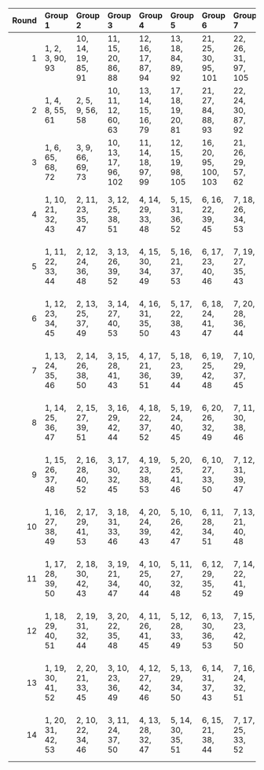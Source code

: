 |   Round | Group 1           | Group 2            | Group 3             | Group 4            | Group 5             | Group 6              | Group 7             | Group 8             | Group 9             | Group 10            | Group 11             | Group 12            | Group 13            | Group 14            | Group 15             | Group 16             | Group 17            | Group 18       | Group 19       | Group 20        | Group 21        | Group 22        |
|--------:|:------------------|:-------------------|:--------------------|:-------------------|:--------------------|:---------------------|:--------------------|:--------------------|:--------------------|:--------------------|:---------------------|:--------------------|:--------------------|:--------------------|:---------------------|:---------------------|:--------------------|:---------------|:---------------|:----------------|:----------------|:----------------|
|       1 | 1, 2, 3, 90, 93   | 10, 14, 19, 85, 91 | 11, 15, 20, 86, 88  | 12, 16, 17, 87, 94 | 13, 18, 84, 89, 92  | 21, 25, 30, 95, 101  | 22, 26, 31, 97, 105 | 23, 27, 28, 99, 102 | 24, 29, 96, 98, 104 | 32, 37, 40, 68, 73  | 33, 39, 65, 69, 74   | 34, 36, 66, 70, 75  | 35, 42, 67, 71, 72  | 38, 41, 54, 55, 56  | 45, 53, 76, 79, 83   | 48, 57, 58, 59, 60   | 51, 61, 62, 63, 64  | 4, 5, 6, 100   | 7, 8, 9, 103   | 43, 49, 78, 82  | 44, 46, 52, 81  | 47, 50, 77, 80  |
|       2 | 1, 4, 8, 55, 61   | 2, 5, 9, 56, 58    | 10, 11, 12, 60, 63  | 13, 14, 15, 16, 79 | 17, 18, 19, 20, 81  | 21, 27, 84, 88, 93   | 22, 24, 30, 87, 92  | 23, 31, 85, 89, 94  | 25, 28, 86, 90, 91  | 26, 68, 69, 70, 71  | 29, 72, 73, 74, 75   | 33, 37, 42, 77, 83  | 43, 48, 51, 98, 103 | 44, 50, 95, 99, 104 | 45, 47, 96, 100, 105 | 46, 53, 97, 101, 102 | 49, 52, 65, 66, 67  | 3, 6, 57, 64   | 7, 54, 59, 62  | 32, 36, 41, 80  | 34, 38, 39, 78  | 35, 40, 76, 82  |
|       3 | 1, 6, 65, 68, 72  | 3, 9, 66, 69, 73   | 10, 13, 17, 96, 102 | 11, 14, 18, 97, 99 | 12, 15, 19, 98, 105 | 16, 20, 95, 100, 103 | 21, 26, 29, 57, 62  | 22, 28, 54, 58, 63  | 23, 25, 55, 59, 64  | 24, 31, 56, 60, 61  | 32, 33, 34, 101, 104 | 35, 36, 37, 38, 89  | 39, 40, 41, 42, 92  | 43, 47, 52, 84, 90  | 44, 48, 53, 86, 94   | 45, 49, 50, 88, 91   | 46, 51, 85, 87, 93  | 2, 8, 71, 75   | 4, 67, 70, 74  | 5, 78, 79, 80   | 7, 81, 82, 83   | 27, 30, 76, 77  |
|       4 | 1, 10, 21, 32, 43 | 2, 11, 23, 35, 47  | 3, 12, 25, 38, 51   | 4, 14, 29, 33, 48  | 5, 15, 31, 36, 52   | 6, 16, 22, 39, 45    | 7, 18, 26, 34, 53   | 8, 19, 28, 37, 46   | 9, 20, 30, 40, 50   | 55, 66, 77, 87, 99  | 56, 67, 78, 90, 103  | 57, 68, 80, 93, 96  | 58, 69, 81, 85, 100 | 59, 70, 83, 88, 104 | 60, 71, 76, 91, 97   | 62, 73, 79, 86, 105  | 64, 75, 82, 92, 102 | 13, 27, 41, 44 | 17, 24, 42, 49 | 54, 65, 84, 95  | 61, 72, 94, 101 | 63, 74, 89, 98  |
|       5 | 1, 11, 22, 33, 44 | 2, 12, 24, 36, 48  | 3, 13, 26, 39, 52   | 4, 15, 30, 34, 49  | 5, 16, 21, 37, 53   | 6, 17, 23, 40, 46    | 7, 19, 27, 35, 43   | 8, 20, 29, 38, 47   | 9, 10, 31, 41, 51   | 54, 66, 76, 85, 96  | 56, 68, 79, 91, 104  | 58, 70, 82, 86, 101 | 60, 72, 77, 92, 98  | 61, 73, 78, 84, 102 | 62, 74, 80, 87, 95   | 63, 75, 81, 90, 99   | 64, 65, 83, 93, 103 | 14, 28, 42, 45 | 18, 25, 32, 50 | 55, 67, 88, 100 | 57, 69, 94, 97  | 59, 71, 89, 105 |
|       6 | 1, 12, 23, 34, 45 | 2, 13, 25, 37, 49  | 3, 14, 27, 40, 53   | 4, 16, 31, 35, 50  | 5, 17, 22, 38, 43   | 6, 18, 24, 41, 47    | 7, 20, 28, 36, 44   | 8, 10, 30, 39, 48   | 9, 11, 21, 42, 52   | 54, 67, 77, 86, 97  | 55, 68, 78, 89, 101  | 56, 69, 80, 92, 105 | 57, 70, 81, 84, 98  | 58, 71, 83, 87, 102 | 59, 72, 76, 90, 95   | 61, 74, 79, 85, 103  | 63, 65, 82, 91, 100 | 15, 29, 32, 46 | 19, 26, 33, 51 | 60, 73, 93, 99  | 62, 75, 88, 96  | 64, 66, 94, 104 |
|       7 | 1, 13, 24, 35, 46 | 2, 14, 26, 38, 50  | 3, 15, 28, 41, 43   | 4, 17, 21, 36, 51  | 5, 18, 23, 39, 44   | 6, 19, 25, 42, 48    | 7, 10, 29, 37, 45   | 8, 11, 31, 40, 49   | 9, 12, 22, 32, 53   | 55, 69, 79, 90, 102 | 57, 71, 82, 85, 99   | 59, 73, 77, 91, 96  | 60, 74, 78, 94, 100 | 61, 75, 80, 86, 104 | 62, 65, 81, 89, 97   | 63, 66, 83, 92, 101  | 64, 67, 76, 84, 105 | 16, 30, 33, 47 | 20, 27, 34, 52 | 54, 68, 87, 98  | 56, 70, 93, 95  | 58, 72, 88, 103 |
|       8 | 1, 14, 25, 36, 47 | 2, 15, 27, 39, 51  | 3, 16, 29, 42, 44   | 4, 18, 22, 37, 52  | 5, 19, 24, 40, 45   | 6, 20, 26, 32, 49    | 7, 11, 30, 38, 46   | 8, 12, 21, 41, 50   | 9, 13, 23, 33, 43   | 54, 69, 78, 88, 99  | 55, 70, 80, 91, 103  | 56, 71, 81, 94, 96  | 57, 72, 83, 86, 100 | 58, 73, 76, 89, 104 | 60, 75, 79, 84, 101  | 62, 66, 82, 90, 98   | 64, 68, 77, 85, 95  | 10, 28, 35, 53 | 17, 31, 34, 48 | 59, 74, 92, 97  | 61, 65, 87, 105 | 63, 67, 93, 102 |
|       9 | 1, 15, 26, 37, 48 | 2, 16, 28, 40, 52  | 3, 17, 30, 32, 45   | 4, 19, 23, 38, 53  | 5, 20, 25, 41, 46   | 6, 10, 27, 33, 50    | 7, 12, 31, 39, 47   | 8, 13, 22, 42, 51   | 9, 14, 24, 34, 44   | 54, 70, 79, 89, 100 | 56, 72, 82, 84, 97   | 58, 74, 77, 90, 105 | 59, 75, 78, 93, 98  | 60, 65, 80, 85, 102 | 61, 66, 81, 88, 95   | 62, 67, 83, 91, 99   | 63, 68, 76, 94, 103 | 11, 29, 36, 43 | 18, 21, 35, 49 | 55, 71, 92, 104 | 57, 73, 87, 101 | 64, 69, 86, 96  |
|      10 | 1, 16, 27, 38, 49 | 2, 17, 29, 41, 53  | 3, 18, 31, 33, 46   | 4, 20, 24, 39, 43  | 5, 10, 26, 42, 47   | 6, 11, 28, 34, 51    | 7, 13, 21, 40, 48   | 8, 14, 23, 32, 52   | 9, 15, 25, 35, 45   | 54, 71, 80, 90, 101 | 55, 72, 81, 93, 105  | 56, 73, 83, 85, 98  | 57, 74, 76, 88, 102 | 59, 65, 79, 94, 99  | 61, 67, 82, 89, 96   | 63, 69, 77, 84, 104  | 64, 70, 78, 87, 97  | 12, 30, 37, 44 | 19, 22, 36, 50 | 58, 75, 91, 95  | 60, 66, 86, 103 | 62, 68, 92, 100 |
|      11 | 1, 17, 28, 39, 50 | 2, 18, 30, 42, 43  | 3, 19, 21, 34, 47   | 4, 10, 25, 40, 44  | 5, 11, 27, 32, 48   | 6, 12, 29, 35, 52    | 7, 14, 22, 41, 49   | 8, 15, 24, 33, 53   | 9, 16, 26, 36, 46   | 55, 73, 82, 94, 95  | 57, 75, 77, 89, 103  | 58, 65, 78, 92, 96  | 59, 66, 80, 84, 100 | 60, 67, 81, 87, 104 | 61, 68, 83, 90, 97   | 62, 69, 76, 93, 101  | 64, 71, 79, 88, 98  | 13, 31, 38, 45 | 20, 23, 37, 51 | 54, 72, 91, 102 | 56, 74, 86, 99  | 63, 70, 85, 105 |
|      12 | 1, 18, 29, 40, 51 | 2, 19, 31, 32, 44  | 3, 20, 22, 35, 48   | 4, 11, 26, 41, 45  | 5, 12, 28, 33, 49   | 6, 13, 30, 36, 53    | 7, 15, 23, 42, 50   | 8, 16, 25, 34, 43   | 9, 17, 27, 37, 47   | 54, 73, 81, 92, 103 | 55, 74, 83, 84, 96   | 56, 75, 76, 87, 100 | 58, 66, 79, 93, 97  | 60, 68, 82, 88, 105 | 62, 70, 77, 94, 102  | 63, 71, 78, 86, 95   | 64, 72, 80, 89, 99  | 10, 24, 38, 52 | 14, 21, 39, 46 | 57, 65, 90, 104 | 59, 67, 85, 101 | 61, 69, 91, 98  |
|      13 | 1, 19, 30, 41, 52 | 2, 20, 21, 33, 45  | 3, 10, 23, 36, 49   | 4, 12, 27, 42, 46  | 5, 13, 29, 34, 50   | 6, 14, 31, 37, 43    | 7, 16, 24, 32, 51   | 8, 17, 26, 35, 44   | 9, 18, 28, 38, 48   | 54, 74, 82, 93, 104 | 56, 65, 77, 88, 101  | 57, 66, 78, 91, 105 | 58, 67, 80, 94, 98  | 59, 68, 81, 86, 102 | 60, 69, 83, 89, 95   | 61, 70, 76, 92, 99   | 63, 72, 79, 87, 96  | 11, 25, 39, 53 | 15, 22, 40, 47 | 55, 75, 85, 97  | 62, 71, 84, 103 | 64, 73, 90, 100 |
|      14 | 1, 20, 31, 42, 53 | 2, 10, 22, 34, 46  | 3, 11, 24, 37, 50   | 4, 13, 28, 32, 47  | 5, 14, 30, 35, 51   | 6, 15, 21, 38, 44    | 7, 17, 25, 33, 52   | 8, 18, 27, 36, 45   | 9, 19, 29, 39, 49   | 54, 75, 83, 94, 105 | 55, 65, 76, 86, 98   | 57, 67, 79, 92, 95  | 59, 69, 82, 87, 103 | 61, 71, 77, 93, 100 | 62, 72, 78, 85, 104  | 63, 73, 80, 88, 97   | 64, 74, 81, 91, 101 | 12, 26, 40, 43 | 16, 23, 41, 48 | 56, 66, 89, 102 | 58, 68, 84, 99  | 60, 70, 90, 96  |